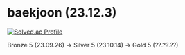 # baekjoon (23.12.3)
[![Solved.ac Profile](http://mazassumnida.wtf/api/v2/generate_badge?boj=heejoo0203)](https://solved.ac/heejoo0203/)

Bronze 5 (23.09.26) -> Silver 5 (23.10.14) -> Gold 5 (??.??.??)

